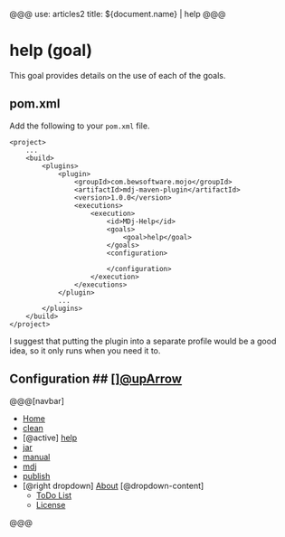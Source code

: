 @@@
use: articles2
title: ${document.name} | help
@@@

# help (goal)

This goal provides details on the use of each of the goals.

## pom.xml  
Add the following to your `pom.xml` file.
~~~
<project>
    ...
    <build>
        <plugins>
            <plugin>
                <groupId>com.bewsoftware.mojo</groupId>
                <artifactId>mdj-maven-plugin</artifactId>
                <version>1.0.0</version>
                <executions>
                    <execution>
                        <id>MDj-Help</id>
                        <goals>
                            <goal>help</goal>
                        </goals>
                        <configuration>
                            
                        </configuration>
                    </execution>
                </executions>
            </plugin>
            ...
        </plugins>
    </build>
</project>
~~~

I suggest that putting the plugin into a separate profile would be a good idea,
so it only runs when you need it to.

## Configuration ## [][@upArrow](#top)



@@@[navbar]
- [Home]
- [clean]
- [@active] [help](#)
- [jar]
- [manual]
- [mdj]
- [publish]
- [@right dropdown] [About]
[@dropdown-content]
    - [ToDo List]
    - [License]


[About]:About.html
[clean]:Clean.html
[help]:Help.html
[Home]:index.html
[jar]:Jar.html
[License]:LICENSE.html
[manual]:Manual.html
[mdj]:Mdj.html
[publish]:Publish.html
[ToDo List]:ToDo.html
@@@
